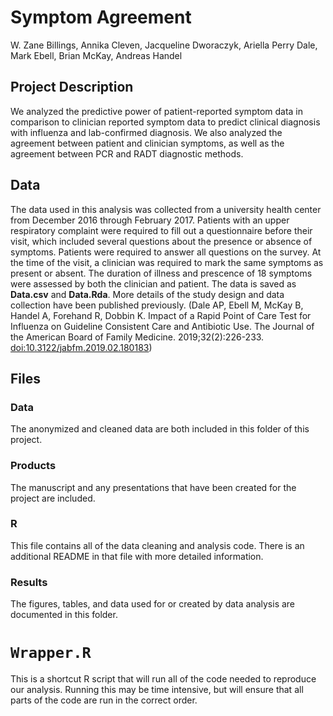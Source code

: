 # Symptom Agreement

W. Zane Billings, Annika Cleven, Jacqueline Dworaczyk, Ariella Perry Dale,
Mark Ebell, Brian McKay, Andreas Handel

## Project Description

We analyzed the predictive power of patient-reported symptom data in comparison to clinician reported symptom data to predict clinical diagnosis with influenza and lab-confirmed diagnosis. We also analyzed the agreement between patient and clinician symptoms, as well as the agreement between PCR and RADT diagnostic methods.

## Data

The data used in this analysis was collected from a university health center from December 2016 through February 2017. Patients with an upper respiratory complaint were required to fill out a questionnaire before their visit, which included several questions about the presence or absence of symptoms. Patients were required to answer all questions on the survey. At the time of the visit, a clinician was required to mark the same symptoms as present or absent. The duration of illness and prescence of 18 symptoms were assessed by both the clinician and patient. The data is saved as **Data.csv** and **Data.Rda**. More details of the study design and data collection have been published previously. (Dale AP, Ebell M, McKay B, Handel A, Forehand R, Dobbin K. Impact of a Rapid Point of Care Test for Influenza on Guideline Consistent Care and Antibiotic Use. The Journal of the American Board of Family Medicine. 2019;32(2):226-233. <doi:10.3122/jabfm.2019.02.180183>)

## Files

### Data

The anonymized and cleaned data are both included in this folder of this project.

### Products

The manuscript and any presentations that have been created for the project are included.

### R

This file contains all of the data cleaning and analysis code. There is an
additional README in that file with more detailed information.

### Results

The figures, tables, and data used for or created by data analysis are documented in this folder.

# `Wrapper.R`

This is a shortcut R script that will run all of the code needed to reproduce
our analysis. Running this may be time intensive, but will ensure that all
parts of the code are run in the correct order.



